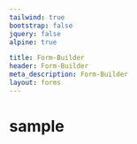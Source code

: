 ```yaml
---
tailwind: true
bootstrap: false
jquery: false
alpine: true

title: Form-Builder
header: Form-Builder
meta_description: Form-Builder
layout: forms
---
```


# sample
